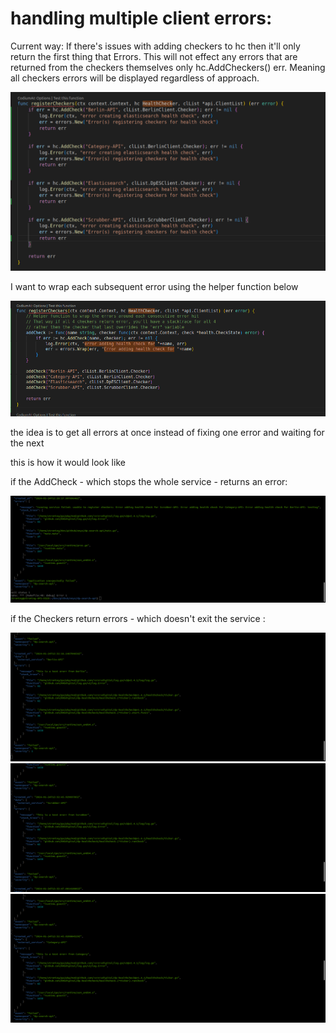 # handling multiple client errors:

Current way: If there's issues with adding checkers to hc then it'll only return the first thing that Errors.
This will not effect any errors that are returned from the checkers themselves only hc.AddCheckers() err.
Meaning all checkers errors will be displayed regardless of approach.

![currently](image-2.png)

I want to wrap each subsequent error using the helper function below

![proposal](image-1.png) 

the idea is to get all errors at once instead of fixing one error and waiting for the next

this is how it would look like 

if the AddCheck - which stops the whole service - returns an error:

![AddCheck Returns error adding all 3 checks](image-3.png)

if the Checkers return errors - which doesn't exit the service :

![Berlin checker](image-4.png)
![Scrubber checker](image-5.png)
![Category checker](image-6.png)